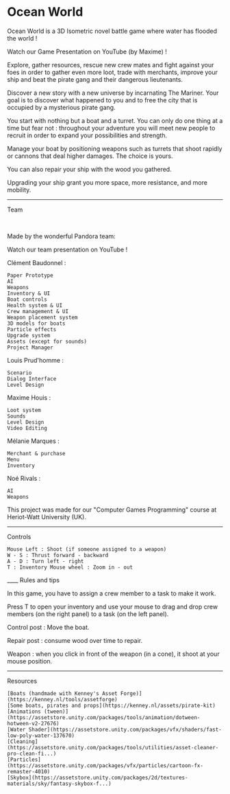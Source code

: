 # Ocean World
Ocean World is a 3D Isometric novel battle game where water has flooded the world !

Watch our Game Presentation on YouTube (by Maxime) !​

Explore, gather resources, rescue new crew mates and fight against your foes in order to gather even more loot, trade with merchants, improve your ship and beat the pirate gang and their dangerous lieutenants.

Discover a new story with a new universe by incarnating The Mariner. Your goal is to discover what happened to you and to free the city that is occupied by a mysterious pirate gang.​

You start with nothing but a boat and a turret. You can only do one thing at a time but fear not : throughout your adventure you will meet new people to recruit in order to expand your possibilities and strength.

Manage your boat by positioning weapons such as turrets that shoot rapidly or cannons that deal higher damages. The choice is yours.

You can also repair your ship with the wood you gathered.

Upgrading your ship grant you more space, more resistance, and more mobility.

____
Team

​

Made by the wonderful Pandora team:

​Watch our team presentation on YouTube !​

​Clément Baudonnel : ​

    ​Paper Prototype
    AI
    Weapons
    Inventory & UI
    Boat controls
    Health system & UI
    Crew management​ & UI
    Weapon placement system
    3D models for boats
    Particle effects
    Upgrade system
    Assets (except for sounds)
    Project Manager

​Louis Prud'homme :

    ​Scenario
    Dialog Interface
    Level Design

​Maxime Houis :

    Loot system​
    ​Sounds
    Level Design
    Video Editing

​Mélanie Marques :

    Merchant ​& purchase
    ​Menu
    Inventory

​Noé Rivals​ :

    AI
    Weapons​

This project was made for our "Computer Games Programming" course at Heriot-Watt University (UK).

____
Controls

    Mouse Left : Shoot (if someone assigned to a weapon)
    W - S : Thrust forward - backward
    A - D : Turn left - right
    T : Inventory Mouse wheel : Zoom in - out

​____
Rules and tips

​In this game, you have to assign a crew member to a task to make it work.

Press T to open your inventory and use your mouse to drag and drop crew members (on the right panel) to a task (on the left panel).

Control post : Move the boat.

Repair post : consume wood over time to repair.

Weapon : when you click in front of the weapon (in a cone), it shoot at your mouse position.

____
Resources

    ​[Boats (handmade with Kenney's Asset Forge)​](https://kenney.nl/tools/assetforge​)
    [Some boats, pirates and props​​](https://kenney.nl/assets/pirate-kit​)
    [Animations (tween)​](https://assetstore.unity.com/packages/tools/animation/dotween-hotween-v2-27676​)
    [Water Shader​](https://assetstore.unity.com/packages/vfx/shaders/fast-low-poly-water-137670​)
    [Cleaning​](https://assetstore.unity.com/packages/tools/utilities/asset-cleaner-pro-clean-fi...​)
    [Particles​](https://assetstore.unity.com/packages/vfx/particles/cartoon-fx-remaster-4010​)
    [Skybox​](https://assetstore.unity.com/packages/2d/textures-materials/sky/fantasy-skybox-f...​)​

​
